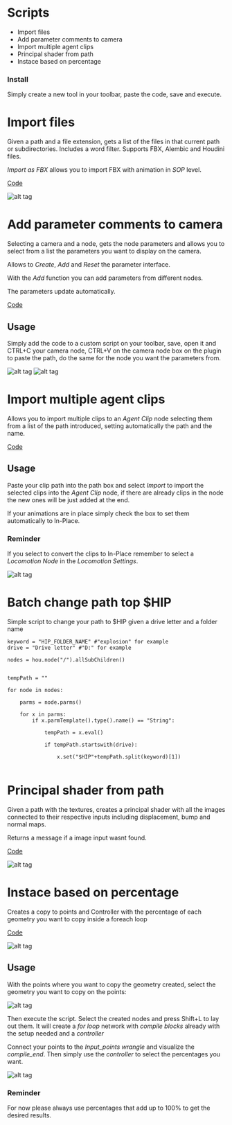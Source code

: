 
# Scripts

* Import files
* Add parameter comments to camera
* Import multiple agent clips
* Principal shader from path
* Instace based on percentage


### Install

Simply create a new tool in your toolbar, paste the code, save and execute.

# Import files

Given a path and a file extension, gets a list of the files in that current path or subdirectories. Includes a word filter. Supports FBX, Alembic and Houdini files.

*Import as FBX* allows you to import FBX with animation in *SOP* level.

[Code](https://github.com/JoseZalez/Houdini-scripts/blob/master/Import_files.py)

![alt tag](https://i.gyazo.com/002e6248921f93cfc83b0b2a7ad9e809.png)

# Add parameter comments to camera

Selecting a camera and a node, gets the node parameters and allows you to select from a list the parameters you want to display on the camera.

Allows to *Create*, *Add* and *Reset* the parameter interface.

With the *Add* function you can add parameters from different nodes.

The parameters update automatically.

[Code](https://github.com/JoseZalez/Houdini-scripts/blob/master/Camera_comments.py)


## Usage

Simply add the code to a custom script on your toolbar, save, open it and CTRL+C your camera node, CTRL+V on the camera node box on the plugin to paste the path, do the same for the node you want the parameters from.

![alt tag](https://raw.githubusercontent.com/JoseZalez/Houdini-scripts/master/images_examples/parms_camera_ui.png)
![alt tag](https://raw.githubusercontent.com/JoseZalez/Houdini-scripts/master/images_examples/parms_camera.png)

# Import multiple agent clips

Allows you to import multiple clips to an *Agent Clip* node selecting them from a list of the path introduced, setting automatically the path and the name.

[Code](https://github.com/JoseZalez/Houdini-scripts/blob/master/Import_multiple_agent_clips.py)

## Usage

Paste your clip path into the path box and select *Import* to import the selected clips into the *Agent Clip* node, if there are already clips in the node the new ones will be just added at the end.

If your animations are in place simply check the box to set them automatically to In-Place.

### Reminder

If you select to convert the clips to In-Place remember to select a *Locomotion Node* in the *Locomotion Settings*.

![alt tag](https://raw.githubusercontent.com/JoseZalez/Houdini-scripts/master/images_examples/import_agent_clip.png)

# Batch change path top $HIP

Simple script to change your path to $HIP given a drive letter and a folder name

```
keyword = "HIP_FOLDER_NAME" #"explosion" for example
drive = "Drive letter" #"D:" for example

nodes = hou.node("/").allSubChildren()


tempPath = ""

for node in nodes:

    parms = node.parms()

    for x in parms:
        if x.parmTemplate().type().name() == "String":
        
            tempPath = x.eval()

            if tempPath.startswith(drive):
                                    
                x.set("$HIP"+tempPath.split(keyword)[1])
                
```

# Principal shader from path

Given a path with the textures, creates a principal shader with all the images connected to their respective inputs including displacement, bump and normal maps. 

Returns a message if a image input wasnt found.

[Code](https://github.com/JoseZalez/Houdini-scripts/blob/master/PrincipalShader_from_path.py)

![alt tag](https://raw.githubusercontent.com/JoseZalez/Houdini-scripts/master/images_examples/create_shader.png)



# Instace based on percentage

Creates a copy to points and Controller with the percentage of each geometry you want to copy inside a foreach loop

[Code](https://github.com/JoseZalez/Houdini-scripts/blob/master/Instance_percentage_based.py)

![alt tag](https://raw.githubusercontent.com/JoseZalez/Houdini-scripts/master/images_examples/scatter/scatter_preview.png)

## Usage

With the points where you want to copy the geometry created, select the geometry you want to copy on the points:

![alt tag](https://raw.githubusercontent.com/JoseZalez/Houdini-scripts/master/images_examples/scatter/Scatter_compiled_1.png)

Then execute the script. Select the created nodes and press Shift+L to lay out them. It will create a *for loop* network with *compile blocks* already with the setup needed and a *controller*

Connect your points to the *Input_points wrangle* and visualize the *compile_end*. Then simply use the *controller* to select the percentages you want.

![alt tag](https://raw.githubusercontent.com/JoseZalez/Houdini-scripts/master/images_examples/scatter/Scatter_compiled_2.png)


### Reminder

For now please always use percentages that add up to 100% to get the desired results.




